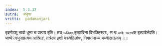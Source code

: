 ```yaml
---
index:  5.3.17
sutra:  अधुना
vritti:  padamanjari
---
```


इदमोऽशू भावो धुना च प्रत्यय इति। तत्र `ऊडिदम्` इत्यादिना विभक्तिस्वरः, स च `आदेः परस्य`क इत्यादेर्भवति। भाष्ये त्वधुनाप्रत्यय आश्रितः, तत्रेदम इशो यस्येतिलोपः, निपातनाच्च मध्योदात्तत्वम् ।।

